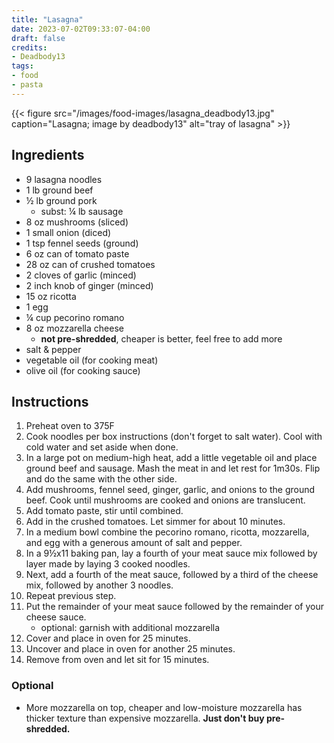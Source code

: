 ```yaml
---
title: "Lasagna"
date: 2023-07-02T09:33:07-04:00
draft: false
credits:
- Deadbody13
tags:
- food
- pasta
---
```


{{< figure src="/images/food-images/lasagna_deadbody13.jpg" caption="Lasagna; image by deadbody13" alt="tray of lasagna" >}}

## Ingredients
- 9 lasagna noodles
- 1 lb ground beef
- &frac12; lb ground pork
    - subst: &frac14; lb sausage
- 8 oz mushrooms (sliced)
- 1 small onion (diced)
- 1 tsp fennel seeds (ground)
- 6 oz can of tomato paste
- 28 oz can of crushed tomatoes
- 2 cloves of garlic (minced)
- 2 inch knob of ginger (minced)
- 15 oz ricotta
- 1 egg
- &frac14; cup pecorino romano
- 8 oz mozzarella cheese
    - **not pre-shredded**, cheaper is better, feel free to add more
- salt & pepper
- vegetable oil (for cooking meat)
- olive oil (for cooking sauce)

## Instructions
1. Preheat oven to 375F
1. Cook noodles per box instructions (don't forget to salt water). Cool with cold water and set aside when done.
1. In a large pot on medium-high heat, add a little vegetable oil and place ground beef and sausage. Mash the meat in and let rest for 1m30s. Flip and do the same with the other side.
1. Add mushrooms, fennel seed, ginger, garlic, and onions to the ground beef. Cook until mushrooms are cooked and onions are translucent.
1. Add tomato paste, stir until combined.
1. Add in the crushed tomatoes. Let simmer for about 10 minutes.
1. In a medium bowl combine the pecorino romano, ricotta, mozzarella, and egg with a generous amount of salt and pepper.
1. In a 9&frac12;x11 baking pan, lay a fourth of your meat sauce mix followed by layer made by laying 3 cooked noodles.
1. Next, add a fourth of the meat sauce, followed by a third of the cheese mix, followed by another 3 noodles.
1. Repeat previous step.
1. Put the remainder of your meat sauce followed by the remainder of your cheese sauce.
    - optional: garnish with additional mozzarella
1. Cover and place in oven for 25 minutes.
1. Uncover and place in oven for another 25 minutes.
1. Remove from oven and let sit for 15 minutes.

### Optional
- More mozzarella on top, cheaper and low-moisture mozzarella has thicker texture than expensive mozzarella. **Just don't buy pre-shredded.**

